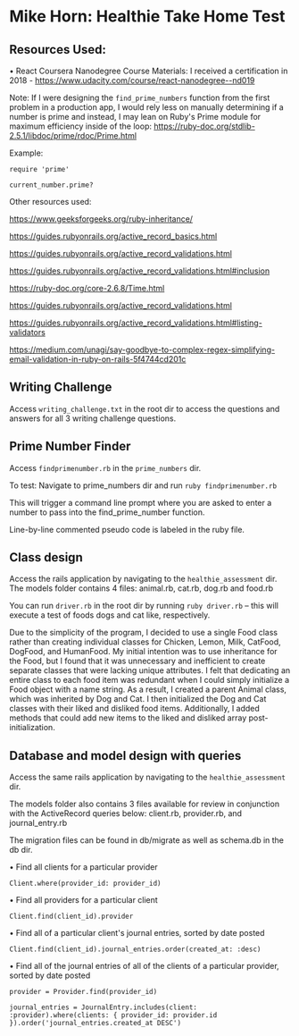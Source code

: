 # Mike Horn: Healthie Take Home Test

## Resources Used:

• React Coursera Nanodegree Course Materials: I received a certification in 2018 - https://www.udacity.com/course/react-nanodegree--nd019

Note: If I were designing the `find_prime_numbers` function from the first problem in a production app, I would rely less on manually determining if a number is prime and instead, I may lean on Ruby's Prime module for maximum efficiency inside of the loop:
https://ruby-doc.org/stdlib-2.5.1/libdoc/prime/rdoc/Prime.html

Example:
```
require 'prime'

current_number.prime?
```

Other resources used:

https://www.geeksforgeeks.org/ruby-inheritance/

https://guides.rubyonrails.org/active_record_basics.html

https://guides.rubyonrails.org/active_record_validations.html

https://guides.rubyonrails.org/active_record_validations.html#inclusion

https://ruby-doc.org/core-2.6.8/Time.html

https://guides.rubyonrails.org/active_record_validations.html

https://guides.rubyonrails.org/active_record_validations.html#listing-validators

https://medium.com/unagi/say-goodbye-to-complex-regex-simplifying-email-validation-in-ruby-on-rails-5f4744cd201c


## Writing Challenge

Access `writing_challenge.txt` in the root dir to access the questions and answers for all 3 writing challenge questions.

## Prime Number Finder

Access `findprimenumber.rb` in the `prime_numbers` dir.

To test: Navigate to prime_numbers dir and run `ruby findprimenumber.rb`

This will trigger a command line prompt where you are asked to enter a number to pass into the find_prime_number function.

Line-by-line commented pseudo code is labeled in the ruby file.

## Class design
Access the rails application by navigating to the `healthie_assessment` dir.
The models folder contains 4 files: animal.rb, cat.rb, dog.rb and food.rb

You can run `driver.rb` in the root dir by running `ruby driver.rb` – this will execute a test of foods dogs and cat like, respectively.

Due to the simplicity of the program, I decided to use a single Food class rather than creating individual classes for Chicken, Lemon, Milk, CatFood, DogFood, and HumanFood. My initial intention was to use inheritance for the Food, but I found that it was unnecessary and inefficient to create separate classes that were lacking unique attributes. I felt that dedicating an entire class to each food item was redundant when I could simply initialize a Food object with a name string. As a result, I created a parent Animal class, which was inherited by Dog and Cat. I then initialized the Dog and Cat classes with their liked and disliked food items. Additionally, I added methods that could add new items to the liked and disliked array post-initialization.

## Database and model design with queries

Access the same rails application by navigating to the `healthie_assessment` dir.

The models folder also contains 3 files available for review in conjunction with the ActiveRecord queries below: client.rb, provider.rb, and journal_entry.rb

The migration files can be found in db/migrate as well as schema.db in the db dir.

• Find all clients for a particular provider

`Client.where(provider_id: provider_id)`

• Find all providers for a particular client

`Client.find(client_id).provider`

• Find all of a particular client's journal entries, sorted by date posted

`Client.find(client_id).journal_entries.order(created_at: :desc)`

• Find all of the journal entries of all of the clients of a particular provider, sorted by date posted

```
provider = Provider.find(provider_id)

journal_entries = JournalEntry.includes(client: :provider).where(clients: { provider_id: provider.id }).order('journal_entries.created_at DESC')
```
